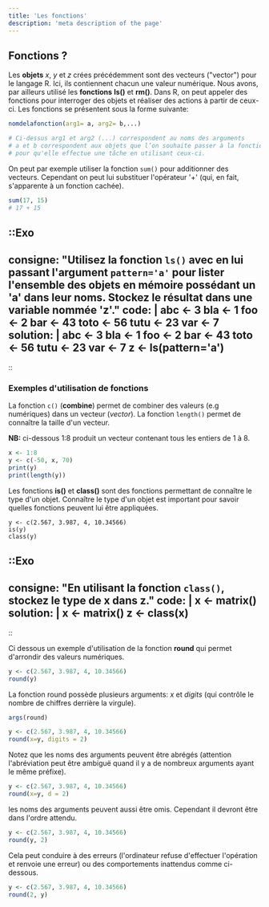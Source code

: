 ```yaml
---
title: 'Les fonctions'
description: 'meta description of the page'
---
```


## Fonctions ? 

Les **objets** *x*, *y* et *z* crées précédemment sont des vecteurs ("vector") pour le langage R. Ici, ils contiennent chacun une valeur numérique. Nous avons, par ailleurs utilisé les **fonctions** **ls()** et **rm()**. Dans R, on peut appeler des fonctions pour interroger des objets et réaliser des actions à partir de ceux-ci. Les fonctions se présentent sous la forme suivante:

```r
nomdelafonction(arg1= a, arg2= b,...)

# Ci-dessus arg1 et arg2 (...) correspondent au noms des arguments
# a et b correspondent aux objets que l’on souhaite passer à la fonction
# pour qu'elle effectue une tâche en utilisant ceux-ci.

```

On peut par exemple utiliser la fonction `sum()` pour additionner des vecteurs. Cependant on peut lui substituer l'opérateur '+' (qui, en fait, s'apparente à un fonction cachée).

```r
sum(17, 15)
# 17 + 15
```

::Exo
---
consigne: "Utilisez la fonction `ls()` avec en lui passant l'argument `pattern='a'` pour lister l'ensemble des objets en mémoire possédant un 'a' dans leur noms. Stockez le résultat dans une variable nommée 'z'."
code: |
abc <- 3 
bla <- 1 
foo <- 2
bar <- 43
toto <- 56
tutu <- 23
var <- 7
solution: |
abc <- 3 
bla <- 1 
foo <- 2
bar <- 43
toto <- 56
tutu <- 23
var <- 7
z <- ls(pattern='a')
---
::

### Exemples d'utilisation de fonctions

La fonction `c()` (**combine**) permet de combiner des valeurs (e.g numériques) dans un vecteur (*vector*). La fonction `length()` permet de connaître la taille d'un vecteur. 

**NB:** ci-dessous 1:8 produit un vecteur contenant tous les entiers de 1 à 8. 

```r
x <- 1:8
y <- c(-50, x, 70)
print(y)
print(length(y))
```

Les fonctions **is()** et **class()** sont des fonctions permettant de connaître le type d'un objet. Connaître le type d'un objet est important pour savoir quelles fonctions peuvent lui être appliquées.

```
y <- c(2.567, 3.987, 4, 10.34566)
is(y)
class(y)
```

::Exo
---
consigne: "En utilisant la fonction `class()`, stockez le type de x dans z."
code: |
x <- matrix()
solution: |
x <- matrix()
z <- class(x)
---
::

Ci dessous un exemple d'utilisation de la fonction **round** qui permet d'arrondir des valeurs numériques.

```r
y <- c(2.567, 3.987, 4, 10.34566)
round(y)
```

La fonction round possède plusieurs arguments: $x$ et $digits$ (qui contrôle le nombre de chiffres derrière la virgule).

```r
args(round)
```

```r
y <- c(2.567, 3.987, 4, 10.34566)
round(x=y, digits = 2)
```

Notez que les noms des arguments peuvent être abrégés (attention l'abréviation peut être ambiguë quand il y a de nombreux arguments ayant le même préfixe).

```r
y <- c(2.567, 3.987, 4, 10.34566)
round(x=y, d = 2)
```

les noms des arguments peuvent aussi être omis. Cependant il devront être dans l'ordre attendu.

```r
y <- c(2.567, 3.987, 4, 10.34566)
round(y, 2)
```

Cela peut conduire à des erreurs (l'ordinateur refuse d'effectuer l'opération et renvoie une erreur) ou des comportements inattendus comme ci-dessous.

```r
y <- c(2.567, 3.987, 4, 10.34566)
round(2, y)
```